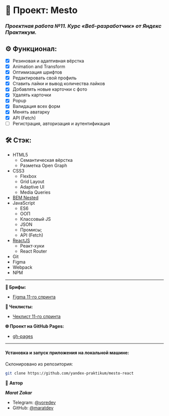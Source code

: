 # 📝 Проект: Mesto

### _**Проектная работа №11. Курс «Веб-разработчик» от Яндекс Практикум.**_

## ⚙️ Функционал:
- [x] Резиновая и адаптивная вёрстка
- [x] Animation and Transform
- [x] Оптимизация шрифтов
- [x] Редактировать свой профиль
- [x] Ставить лайки и вывод количества лайков
- [x] Добавлять новые карточки с фото
- [x] Удалять карточки
- [x] Popup
- [x] Валидация всех форм
- [x] Менять аватарку
- [x] API (Fetch)
- [ ] Регистрация, авторизация и аутентификация

## 🛠️ Стэк:

- HTML5
  - Семантическая вёрстка
  - Разметка Open Graph
- CSS3
  - Flexbox
  - Grid Layout
  - Adaptive UI
  - Media Queries
- [BEM Nested](https://ru.bem.info/methodology/filestructure/)
- JavaScript
  - ES6
  - ООП
  - Классовый JS
  - JSON
  - Промисы;
  - API (Fetch)
- [ReactJS](https://ru.legacy.reactjs.org/)
  - Реакт-хуки
  - React Router
- Git
- Figma
- Webpack
- NPM

* * *

**🧩 Брифы:**
* [Figma 11-го спринта](https://www.figma.com/file/5H3gsn5lIGPwzBPby9jAOo/Sprint-14-RU?node-id=0%3A1)

**📄 Чеклисты:**
* [Чеклист 11-го спринта](https://code.s3.yandex.net/web-developer/checklists-pdf/new-program/checklist-11.pdf)

**🌐 Проект на GitHub Pages:**
* [gh-pages](https://maratdev.github.io/mesto-react/)

* * *

#### Установка и запуск приложения на локальной машине:

Склонировано из репозитория:
```bash
git clone https://github.com/yandex-praktikum/mesto-react
```

👤 **Автор**

**_Marat Zakar_**
- Telegram: [@voredev](https://t.me/voredev)
- GitHub: [@maratdev](https://github.com/maratdev)
